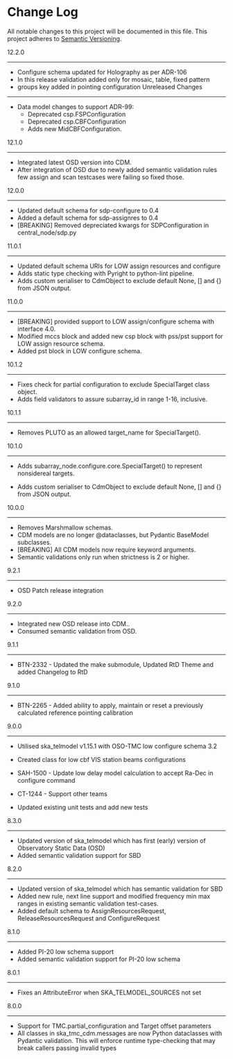 Change Log
==========

All notable changes to this project will be documented in this file.
This project adheres to [Semantic Versioning](http://semver.org/).

12.2.0
**********
* Configure schema updated for Holography as per ADR-106
* In this release validation added only for mosaic, table, fixed pattern
* groups key added in pointing configuration
Unreleased Changes
******************
* Data model changes to support ADR-99:
  - Deprecated csp.FSPConfiguration
  - Deprecated csp.CBFConfiguration
  - Adds new MidCBFConfiguration.

12.1.0
**********
* Integrated latest OSD version into CDM.
* After integration of OSD due to newly added semantic validation rules
  few assign and scan testcases were failing so fixed those.

12.0.0
**********
* Updated default schema for sdp-configure to 0.4
* Added a default schema for sdp-assignres to 0.4
* [BREAKING] Removed depreciated kwargs for SDPConfiguration in central_node/sdp.py

11.0.1
******
* Updated default schema URIs for LOW assign resources and configure
* Adds static type checking with Pyright to python-lint pipeline.
* Adds custom serialiser to CdmObject to exclude default None, [] and {} from JSON output.

11.0.0
******
* [BREAKING] provided support to LOW assign/configure schema with interface 4.0.
* Modified mccs block and added new csp block with pss/pst support for LOW assign resource schema.
* Added pst block in LOW configure schema.

10.1.2
******
* Fixes check for partial configuration to exclude SpecialTarget class object.
* Adds field validators to assure subarray_id in range 1-16, inclusive.

10.1.1
******
* Removes PLUTO as an allowed target_name for SpecialTarget().

10.1.0
******
* Adds subarray_node.configure.core.SpecialTarget() to represent nonsidereal targets.

* Adds custom serialiser to CdmObject to exclude default None, [] and {} from JSON output.

10.0.0
******

* Removes Marshmallow schemas.
* CDM models are no longer @dataclasses, but Pydantic BaseModel subclasses.
* [BREAKING] All CDM models now require keyword arguments.
* Semantic validations only run when strictness is 2 or higher.

9.2.1
*****

* OSD Patch release integration

9.2.0
*****

* Integrated new OSD release into CDM..
* Consumed semantic validation from OSD.

9.1.1
*****

* BTN-2332 - Updated the make submodule, Updated RtD Theme and added Changelog to RtD

9.1.0
*****

* BTN-2265 - Added ability to apply, maintain or reset a previously calculated reference pointing calibration

9.0.0
*****

* Utilised ska_telmodel v1.15.1 with OSO-TMC low configure schema 3.2
* Created class for low cbf VIS station beams configurations
* SAH-1500 - Update low delay model calculation to accept Ra-Dec in configure command
* CT-1244 - Support other teams

* Updated existing unit tests and add new tests

8.3.0
*****

* Updated version of ska_telmodel which has first (early) version of Observatory Static Data (OSD)
*  Added semantic validation support for SBD

8.2.0
*****

* Updated version of ska_telmodel which has semantic validation for SBD
* Added new rule, next line support and modified frequency min max ranges in
  existing semantic validation test-cases.
* Added default schema to AssignResourcesRequest, ReleaseResourcesRequest and
  ConfigureRequest

8.1.0
*****

* Added PI-20 low schema support
* Added semantic validation support for PI-20 low schema

8.0.1
*****

* Fixes an AttributeError when SKA_TELMODEL_SOURCES not set

8.0.0
*****

* Support for TMC.partial_configuration and Target offset parameters
* All classes in ska_tmc_cdm.messages are now Python dataclasses with
  Pydantic validation. This will enforce runtime type-checking that may
  break callers passing invalid types
